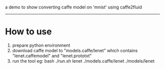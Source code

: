 a demo to show converting caffe model on 'mnist' using caffe2fluid

---

# How to use

1. prepare python environment
2. download caffe model to "models.caffe/lenet" which contains "lenet.caffemodel" and "lenet.prototxt"
3. run the tool
    eg: bash ./run.sh lenet ./models.caffe/lenet ./models/lenet
